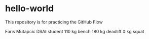# hello-world
This repository is for practicing the GitHub Flow

Faris Mutapcic 
DSAI student
110 kg bench
180 kg deadlift
0 kg squat
